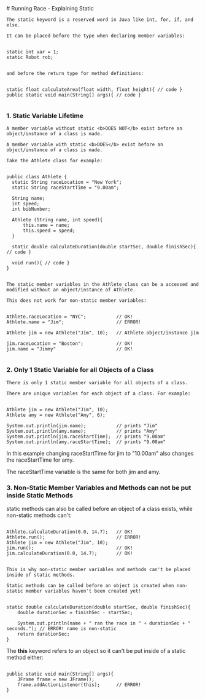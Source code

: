 <body>
<div id="wrap">
<div id="main">
<div id="header">

</div>
<div id="moduleIndex">
# Running Race - Explaining Static



    The static keyword is a reserved word in Java like int, for, if, and else.

    It can be placed before the type when declaring member variables:

```

static int var = 1;
static Robot rob;
    
```
    and before the return type for method definitions:

```

static float calculateArea(float width, float height){ // code }
public static void main(String[] args){ // code }
    
```


### 1. Static Variable Lifetime

    A member variable without static <b>DOES NOT</b> exist before an object/instance of a class is made.

    A member variable with static <b>DOES</b> exist before an object/instance of a class is made.

    Take the Athlete class for example:

```

public class Athlete {
  static String raceLocation = "New York";
  static String raceStartTime = "9.00am";

  String name;
  int speed;
  int bibNumber;
  
  Athlete (String name, int speed){
      this.name = name;
      this.speed = speed;
  }

  static double calculateDuration(double startSec, double finishSec){ // code }

  void run(){ // code }
}
    
```


    The static member variables in the Athlete class can be a accessed and modified without an object/instance of Athlete.

    This does not work for non-static member variables:

```

Athlete.raceLocation = "NYC";           // OK!
Athlete.name = "Jim";                   // ERROR!

Athlete jim = new Athlete("Jim", 10);   // Athlete object/instance jim

jim.raceLocation = "Boston";            // OK!
jim.name = "Jimmy"                      // OK!
    
```
### 2. Only 1 Static Variable for all Objects of a Class

    There is only 1 static member variable for all objects of a class.

    There are unique variables for each object of a class. For example:

```

Athlete jim = new Athlete("Jim", 10);
Athlete amy = new Athlete("Amy", 6);

System.out.println(jim.name);           // prints "Jim"
System.out.println(amy.name);           // prints "Amy"
System.out.println(jim.raceStartTime);  // prints "9.00am"
System.out.println(amy.raceStartTime);  // prints "9.00am"

```
In this example changing raceStartTime for jim to "10.00am" also changes the raceStartTime for amy.

The raceStartTime variable is the same for both jim and amy.



### 3. Non-Static Member Variables and Methods can not be put inside Static Methods

static methods can also be called before an object of a class exists, while non-static methods can't:
```

Athlete.calculateDuration(0.0, 14.7);   // OK!
Athlete.run();                          // ERROR!
Athlete jim = new Athlete("Jim", 10);
jim.run();                              // OK!
jim.calculateDuration(0.0, 14.7);       // OK!
    
```
    This is why non-static member variables and methods can't be placed inside of static methods.

    Static methods can be called before an object is created when non-static member variables haven't been created yet!

```

static double calculateDuration(double startSec, double finishSec){
    double durationSec = finishSec - startSec;
    
    System.out.println(name + " ran the race in " + durationSec + " seconds."); // ERROR! name is non-static
    return durationSec;
}

```
The <b>this</b> keyword refers to an object so it can't be put inside of a static method either:
```

public static void main(String[] args){
    JFrame frame = new JFrame();
    frame.addActionListener(this);      // ERROR!
}

```
</div>
</div>
</div>
<div id="footer">

</div>
</body>